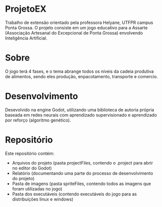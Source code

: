 # ProjetoEX
Trabalho de extensão orientado pela professora Helyane, UTFPR campus Ponta Grossa. O projeto consiste em um jogo educativo para a Assarte (Associação Artesanal do Excepcional de Ponta Grossa) envolvendo Inteligência Artificial.

# Sobre
O jogo terá 4 fases, e o tema abrange todos os níveis da cadeia produtiva de alimentos, sendo eles produção, enpacotamento, transporte e comercio.

# Desenvolvimento
Desevolvido na engine Godot, utilizando uma biblioteca de autoria própria baseada em redes neurais com aprendizado supervisionado e aprendizado por reforço (algoritmo genético).

# Repositório
Este repositório contém:
 - Arquivos do projeto (pasta projectFiles, contendo o .project para abrir no editor do Godot)
 - Relatório (documentando uma parte do processo de desenvolvimento do projeto)
 - Pasta de imagens (pasta spriteFiles, contendo todos as imagens que foram utilizadas no jogo)
 - Pasta dos executáveis (contendo executáveis do jogo para as distribuições linux e windows)
